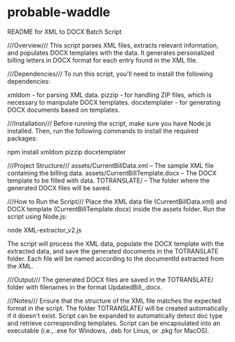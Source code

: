 # probable-waddle

README for XML to DOCX Batch Script

///Overview///
This script parses XML files, extracts relevant information, and populates DOCX templates with the data. It generates personalized billing letters in DOCX format for each entry found in the XML file.

///Dependencies///
To run this script, you'll need to install the following dependencies:

xmldom - for parsing XML data.
pizzip - for handling ZIP files, which is necessary to manipulate DOCX templates.
docxtemplater - for generating DOCX documents based on templates.

///Installation///
Before running the script, make sure you have Node.js installed. Then, run the following commands to install the required packages:

npm install xmldom pizzip docxtemplater

///Project Structure///
assets/CurrentBillData.xml – The sample XML file containing the billing data.
assets/CurrentBillTemplate.docx – The DOCX template to be filled with data.
TOTRANSLATE/ – The folder where the generated DOCX files will be saved.

///How to Run the Script///
Place the XML data file (CurrentBillData.xml) and DOCX template (CurrentBillTemplate.docx) inside the assets folder.
Run the script using Node.js:

node XML-extractor_v2.js

The script will process the XML data, populate the DOCX template with the extracted data, and save the generated documents in the TOTRANSLATE folder. Each file will be named according to the documentId extracted from the XML.

///Output///
The generated DOCX files are saved in the TOTRANSLATE/ folder with filenames in the format UpdatedBill\_<documentId>.docx.

///Notes///
Ensure that the structure of the XML file matches the expected format in the script.
The folder TOTRANSLATE/ will be created automatically if it doesn't exist.
Script can be expanded to automatically detect doc type and retrieve corresponding templates.
Script can be encapsulated into an executable (i.e., .exe for Windows, .deb for Linus, or .pkg for MacOS).
